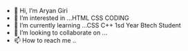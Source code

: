 - 👋 Hi, I’m Aryan Giri
- 👀 I’m interested in ...HTML CSS CODING 
- 🌱 I’m currently learning ...CSS C++ 1sd Year Btech Student
- 💞️ I’m looking to collaborate on ...
- 📫 How to reach me ..

<!---
OmEGAXoX/OmEGAXoX is a ✨ special ✨ repository because its `README.md` (this file) appears on your GitHub profile.
You can click the Preview link to take a look at your changes.
--->
